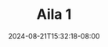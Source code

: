 --- 
title: "Aila 1"
description: "nonton bokep Aila 1   full baru"
date: 2024-08-21T15:32:18-08:00
file_code: "kgz132hr0hzo"
draft: false
cover: "ubba9ibh6wgq9hw4.jpg"
tags: ["Aila", "bokep-indo", "bokep-viral", "bokep-ig"]
length: 1037
fld_id: "1398459"
foldername: "Aila"
categories: ["Aila"]
views: 114
---